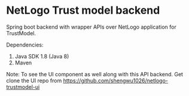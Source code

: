 # NetLogo Trust model backend
Spring boot backend with wrapper APIs over NetLogo application for TrustModel.


Dependencies:

1. Java SDK 1.8 (Java 8)
2. Maven


Note:
To see the UI component as well along with this API backend. Get clone the UI repo from https://github.com/shengwu1026/netlogo-trustmodel-ui

